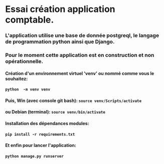 # Essai création application comptable.

### L'application utilise une base de donnée postgreql, le langage de programmation python ainsi que Django.
### Pour le moment cette application est en construction et non opérationnelle.
#### Création d'un environnement virtuel 'venv' ou nommé comme vous le souhaitez:
#### ``python  -m venv venv``
#### Puis, Win (avec console git bash): ``source venv/Scripts/activate``
####       ou Debian (terminal):   ``source venv/bin/activate``
#### Installation des dépendances modules:
#### ``pip install -r requirements.txt``
#### Et enfin pour lancer l'application:
#### ``python manage.py runserver``
            
